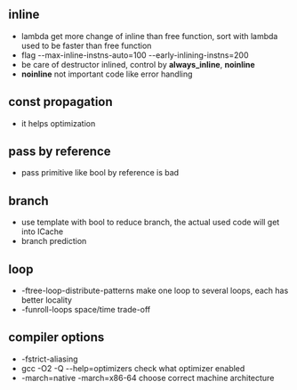 ## inline 
* lambda get more change of inline than free function, sort with lambda used to be faster than free function
* flag --max-inline-instns-auto=100 --early-inlining-instns=200
* be care of destructor inlined, control by __always_inline__, __noinline__
* __noinline__ not important code like error handling

## const propagation
* it helps optimization

## pass by reference
* pass primitive like bool by reference is bad

## branch
* use template with bool to reduce branch, the actual used code will get into ICache
* branch prediction

## loop
* -ftree-loop-distribute-patterns   make one loop to several loops, each has better locality
* -funroll-loops                    space/time trade-off

## compiler options
* -fstrict-aliasing
* gcc -O2 -Q --help=optimizers      check what optimizer enabled
* -march=native -march=x86-64       choose correct machine architecture
